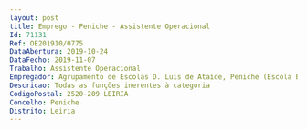 ```yaml
--- 
layout: post
title: Emprego - Peniche - Assistente Operacional
Id: 71131
Ref: OE201910/0775
DataAbertura: 2019-10-24
DataFecho: 2019-11-07
Trabalho: Assistente Operacional
Empregador: Agrupamento de Escolas D. Luís de Ataíde, Peniche (Escola Básica D. Luís de Ataíde, Peniche - Sede)
Descricao: Todas as funções inerentes à categoria
CodigoPostal: 2520-209 LEIRIA
Concelho: Peniche
Distrito: Leiria
--- 
```

